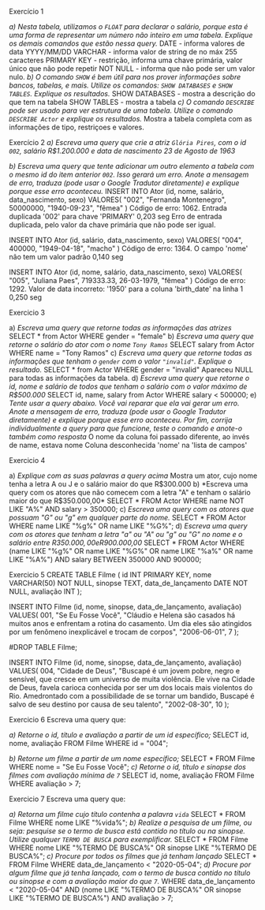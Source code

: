 Exercício 1

*a) Nesta tabela, utilizamos o `FLOAT` para declarar o salário, porque esta é uma forma de representar um número não inteiro em uma tabela. Explique os demais comandos que estão nessa query.*
DATE - informa valores de data YYYY/MM/DD
VARCHAR - informa valor de string de no máx 255 caracteres
PRIMARY KEY - restrição, informa uma chave primária, valor único que não pode repetir
NOT NULL - informa que não pode ser um valor nulo.
*b) O comando `SHOW` é bem útil para nos prover informações sobre bancos, tabelas, e mais. Utilize os comandos: `SHOW DATABASES` e `SHOW TABLES`. Explique os resultados.*
SHOW DATABASES - mostra a descrição do que tem na tabela
SHOW TABLES - mostra a tabela
*c) O comando `DESCRIBE` pode ser usado para ver estrutura de uma tabela. Utilize o comando  `DESCRIBE Actor` e explique os resultados.*
Mostra a tabela completa com as informações de tipo, restriçoes e valores.

Exercício 2
*a) Escreva uma query que crie a atriz `Glória Pires`, com o id `002`, salário R$1.200.000 e data de nascimento 23 de Agosto de 1963*

*b) Escreva uma query que tente adicionar um outro elemento a tabela com o mesmo id do item anterior `002`. Isso gerará um erro. Anote a mensagem de erro, traduza (pode usar o Google Tradutor diretamente) e explique porque esse erro aconteceu.*
INSERT INTO Ator (id, nome, salário, data_nascimento, sexo)
   VALORES(
     "002",
     "Fernanda Montenegro",
     50000000,
     "1940-09-23",
     "fêmea"
   ) Código de erro: 1062. Entrada duplicada '002' para chave 'PRIMARY' 0,203 seg
Erro de entrada duplicada, pelo valor da chave primária que não pode ser igual.


INSERT INTO Ator (id, salário, data_nascimento, sexo)
  VALORES(
    "004",
    400000,
    "1949-04-18",
    "macho"
  ) Código de erro: 1364. O campo 'nome' não tem um valor padrão 0,140 seg

INSERT INTO Ator (id, nome, salário, data_nascimento, sexo)
  VALORES(
    "005",
    "Juliana Paes",
    719333.33,
    26-03-1979,
    "fêmea"
  ) Código de erro: 1292. Valor de data incorreto: '1950' para a coluna 'birth_date' na linha 1 0,250 seg

Exercicio 3

a) *Escreva uma query que retorne todas as informações das atrizes*
SELECT * from Actor WHERE gender = "female"
b) *Escreva uma query que retorne o salário do ator com o nome `Tony Ramos`*
SELECT salary from Actor WHERE name = "Tony Ramos" 
c) *Escreva uma query que retorne todas as informações que tenham o `gender` com o valor `"invalid"`. Explique o resultado.*
SELECT * from Actor WHERE gender = "invalid"
Apareceu NULL para todas as informações da tabela.
d) *Escreva uma query que retorne o id, nome e salário de todos que tenham o salário com o valor máximo de R$500.000*
SELECT id, name, salary from Actor WHERE salary < 500000;
e) *Tente usar a query abaixo. Você vai reparar que ela vai gerar um erro. Anote a mensagem de erro, traduza (pode usar o Google Tradutor diretamente) e explique porque esse erro aconteceu. Por fim, corrija individualmente a query para que funcione, teste o comando e anote-o também como resposta*
O nome da coluna foi passado diferente, ao invés de name, estava nome
Coluna desconhecida 'nome' na 'lista de campos'

Exercicio 4 

a) *Explique com as suas palavras a query acima*
Mostra um ator, cujo nome tenha a letra A ou J e o salário maior do que R$300.000
b) *Escreva uma query com os atores que não comecem com a letra "A" e tenham o salário maior do que R$350.000,00*
SELECT * FROM Actor
WHERE name NOT LIKE "A%" AND salary > 350000;
c) *Escreva uma query com os atores que possuam "G" ou "g" em qualquer parte do nome.* 
SELECT * FROM Actor
WHERE name LIKE "%g%" OR name LIKE "%G%";
d) *Escreva uma query com os atores que tenham a letra "a" ou "A" ou "g" ou "G" no nome e o salário entre R$350.000,00 e R$900.000,00*
SELECT * FROM Actor
WHERE (name LIKE "%g%" OR name LIKE "%G%" OR name LIKE "%a%" OR name LIKE "%A%")
  AND salary BETWEEN 350000 AND 900000;

Exercicio 5
CREATE TABLE Filme (
id INT PRIMARY KEY,
nome VARCHAR(50) NOT NULL,
sinopse TEXT,
data_de_lançamento DATE NOT NULL,
avaliação INT
);

INSERT INTO Filme (id, nome, sinopse, data_de_lançamento, avaliação)
VALUES(
	001,
    "Se Eu Fosse Você",
    "Cláudio e Helena são casados há muitos anos e enfrentam a rotina do casamento. Um dia eles são atingidos por um fenômeno inexplicável e trocam de corpos",
    "2006-06-01",
    7
);

#DROP TABLE Filme;

INSERT INTO Filme (id, nome, sinopse, data_de_lançamento, avaliação)
VALUES(
	004,
    "Cidade de Deus",
    "Buscapé é um jovem pobre, negro e sensível, que cresce em um universo de muita violência. Ele vive na Cidade de Deus, favela carioca conhecida por ser um dos locais mais violentos do Rio. Amedrontado com a possibilidade de se tornar um bandido, Buscapé é salvo de seu destino por causa de seu talento",
    "2002-08-30",
    10
);

Exercicio 6
Escreva uma query que:

*a) Retorne o id, título e avaliação a partir de um id específico;*
SELECT id, nome, avaliação FROM Filme WHERE id = "004";

*b) Retorne um filme a partir de um nome específico;*
SELECT * FROM Filme WHERE nome = "Se Eu Fosse Você";
*c) Retorne o id, título e sinopse dos filmes com avaliação mínima de `7`*
SELECT id, nome, avaliação FROM Filme WHERE avaliação > 7;

Exercicio 7
Escreva uma query que:

*a) Retorna um filme cujo título contenha a palavra `vida`*
SELECT * FROM Filme
WHERE nome LIKE "%vida%";
*b) Realize a pesquisa de um filme, ou seja: pesquise se o termo de busca está contido no título ou na sinopse. Utilize qualquer `TERMO DE BUSCA` para exemplificar.*
SELECT * FROM Filme
WHERE nome LIKE "%TERMO DE BUSCA%" OR
      sinopse LIKE "%TERMO DE BUSCA%";
*c) Procure por todos os filmes que já tenham lançado*
SELECT * FROM Filme
WHERE data_de_lançamento < "2020-05-04";
*d) Procure por algum filme que já tenha lançado, com o termo de busca contido no título ou sinopse e com a avaliação maior do que `7`.*
WHERE data_de_lançamento < "2020-05-04" AND 
      (nome LIKE "%TERMO DE BUSCA%" OR
      sinopse LIKE "%TERMO DE BUSCA%") AND avaliação > 7;